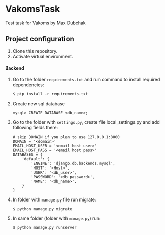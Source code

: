 # VakomsTask

Test task for Vakoms by Max Dubchak

## Project configuration
1. Clone this repository.
2. Activate virtual environment.
#### Backend
1. Go to the folder `requirements.txt` and run command to install required dependencies:
    ```
    $ pip install -r requirements.txt
    ```
2. Create new sql database
    ```
    mysql> CREATE DATABASE <db_name>;
    ```
3. Go to the folder with `settings.py`, create file local_settings.py and add following fields there:
    ```
    # skip DOMAIN if you plan to use 127.0.0.1:8000
    DOMAIN = '<domain>' 
    EMAIL_HOST_USER = '<email host user>'
    EMAIL_HOST_PASS = '<email host pass>'
    DATABASES = {
        'default': {
            'ENGINE': 'django.db.backends.mysql',
            'HOST': '<Host>',
            'USER': '<db_user>',
            'PASSWORD': '<db_password>',
            'NAME': '<db_name>',
        }
    }
    ``` 
4. In folder with `manage.py` file run migrate: 
    ```
    $ python manage.py migrate
    ```

5. In same folder (folder with `manage.py`) run
    ```
    $ python manage.py runserver
    ```
